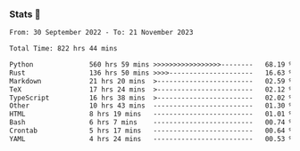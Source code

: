 ### Stats 👋
<!--START_SECTION:waka-->

```txt
From: 30 September 2022 - To: 21 November 2023

Total Time: 822 hrs 44 mins

Python              560 hrs 59 mins >>>>>>>>>>>>>>>>>--------   68.19 %
Rust                136 hrs 50 mins >>>>---------------------   16.63 %
Markdown            21 hrs 20 mins  >------------------------   02.59 %
TeX                 17 hrs 24 mins  >------------------------   02.12 %
TypeScript          16 hrs 38 mins  >------------------------   02.02 %
Other               10 hrs 43 mins  -------------------------   01.30 %
HTML                8 hrs 19 mins   -------------------------   01.01 %
Bash                6 hrs 7 mins    -------------------------   00.74 %
Crontab             5 hrs 17 mins   -------------------------   00.64 %
YAML                4 hrs 24 mins   -------------------------   00.53 %
```

<!--END_SECTION:waka-->

<!--
**buhaytza2005/buhaytza2005** is a ✨ _special_ ✨ repository because its `README.md` (this file) appears on your GitHub profile.

Here are some ideas to get you started:

- 🔭 I’m currently working on ...
- 🌱 I’m currently learning ...
- 👯 I’m looking to collaborate on ...
- 🤔 I’m looking for help with ...
- 💬 Ask me about ...
- 📫 How to reach me: ...
- 😄 Pronouns: ...
- ⚡ Fun fact: ...
-->


